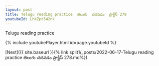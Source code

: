 ```yaml
---
layout: post
title: Telugu reading practice  తెలుగు  చదవడం  ప్రాక్టీస్ 279
youtubeId: LhkZpt542nk
---
```

 
 
Telugu reading practice
 
 
 
 
 


{% include youtubePlayer.html id=page.youtubeId %}
 
[Next]({{ site.baseurl }}{% link  split1/_posts/2022-06-17-Telugu reading practice  తెలుగు  చదవడం  ప్రాక్టీస్ 278.md%})
 
